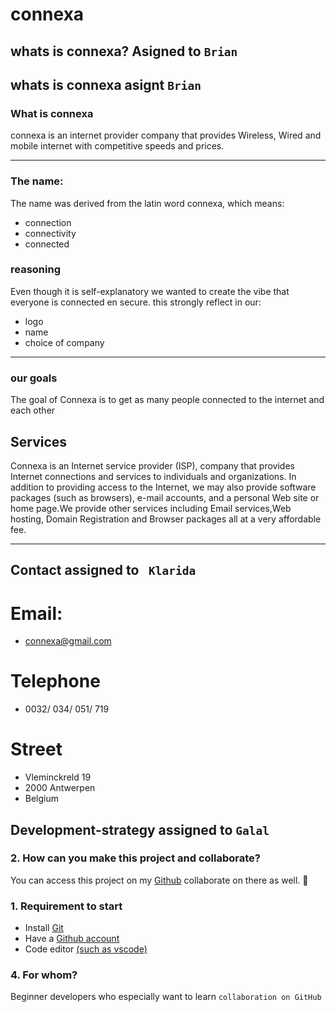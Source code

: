 
# connexa

## whats is connexa? Asigned to `Brian` 


## whats is connexa asignt `Brian` 

### What is connexa

connexa is an internet provider company that provides Wireless, Wired and mobile internet with competitive speeds and prices.

---
### The name:
The name was derived from the latin word connexa, which means:
- connection
- connectivity
- connected
### reasoning
Even though it is self-explanatory we wanted to create the vibe that everyone is connected en secure.
this strongly reflect in our:
- logo
- name
- choice of company 

---
### our goals
The goal of Connexa is to get as many people connected to the internet and each other


## Services

Connexa is an Internet service provider (ISP), company that provides Internet connections and services to individuals and organizations.
In addition to providing access to the Internet, we may also provide software packages (such as browsers), e-mail accounts, and a personal Web site or home page.We provide other services including Email services,Web hosting, Domain Registration and Browser packages all at a very affordable fee.


---

## Contact assigned to ` Klarida`

# Email:

- connexa@gmail.com

# Telephone

- 0032/ 034/ 051/ 719
# Street 

- Vleminckreld 19 
- 2000 Antwerpen 
- Belgium
## Development-strategy  assigned to `Galal`



### 2. How can you make this project and collaborate?

You can access this project on my [Github](https://github.com/galalkoro/connexa) collaborate on there as well. 🎉

### 1. Requirement to start
-  Install  [Git ](https://git-scm.com/downloads)
-  Have a  [Github account](https://github.com/)
-  Code editor [(such as vscode)](https://code.visualstudio.com/download)

### 4. For whom?

Beginner developers who especially want to learn `collaboration on GitHub`


